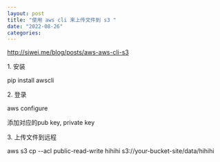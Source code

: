 ```yaml
---
layout: post
title: "使用 aws cli 来上传文件到 s3 "
date: "2022-08-26"
categories: 
---
```

<p><a href="http://siwei.me/blog/posts/aws-aws-cli-s3">http://siwei.me/blog/posts/aws-aws-cli-s3</a></p>
<p>1. 安装</p>
<p>pip install awscli</p>
<p>2. 登录</p>
<p>aws configure</p>
<p>添加对应的pub key, private key</p>
<p>3. 上传文件到远程</p>
<p>aws s3 cp --acl public-read-write hihihi s3://your-bucket-site/data/hihihi</p>
